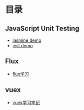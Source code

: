 # 目录
## JavaScript Unit Testing
- [jasmine demo](https://github.com/fcaiqing/blog/tree/master/JavaScript-Unit-Testing/jasmine-demo)
- [jest demo](https://github.com/fcaiqing/blog/tree/master/JavaScript-Unit-Testing/jest-demo)

## Flux
- [flux学习](./flux-notes)

## vuex
- [vuex学习笔记](https://github.com/fcaiqing/vuex-notes)

